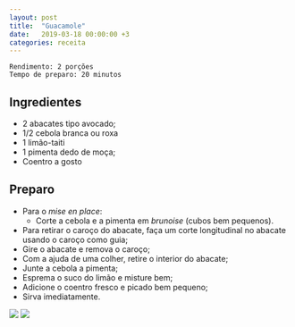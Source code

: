 ```yaml
---
layout: post
title:  "Guacamole"
date:   2019-03-18 00:00:00 +3
categories: receita
---
```


```
Rendimento: 2 porções
Tempo de preparo: 20 minutos
```

## Ingredientes

- 2 abacates tipo avocado;
- 1/2 cebola branca ou roxa
- 1 limão-taiti
- 1 pimenta dedo de moça;
- Coentro a gosto

## Preparo

- Para o *mise en place*:
    - Corte a cebola e a pimenta em *brunoise* (cubos bem pequenos).
- Para retirar o caroço do abacate, faça um corte longitudinal no abacate usando o caroço como guia;
- Gire o abacate e remova o caroço;
- Com a ajuda de uma colher, retire o interior do abacate;
- Junte a cebola a pimenta;
- Esprema o suco do limão e misture bem;
- Adicione o coentro fresco e picado bem pequeno;
- Sirva imediatamente.

![](/blogmangiare/assets/images/07_01.jpg)
![](/blogmangiare/assets/images/07_02.jpg)
